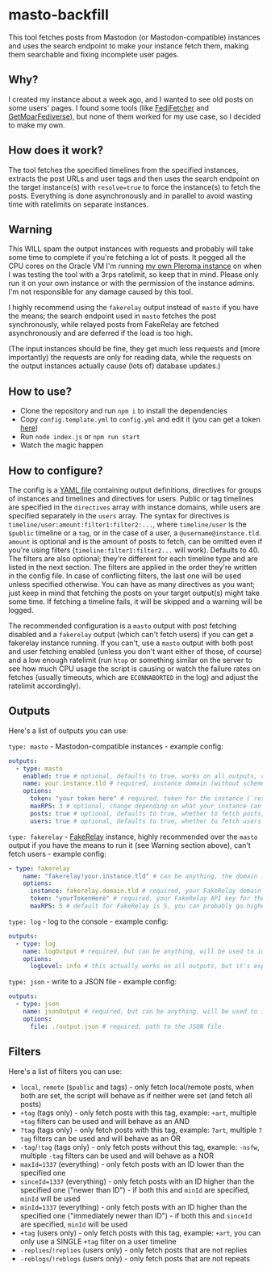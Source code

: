 # masto-backfill

This tool fetches posts from Mastodon (or Mastodon-compatible) instances and uses the search endpoint to make your instance fetch them, making them searchable and fixing incomplete user pages.

## Why?

I created my instance about a week ago, and I wanted to see old posts on some users' pages. I found some tools (like [FediFetcher](https://github.com/nanos/FediFetcher) and [GetMoarFediverse](https://github.com/g3rv4/GetMoarFediverse)), but none of them worked for my use case, so I decided to make my own.

## How does it work?

The tool fetches the specified timelines from the specified instances, extracts the post URLs and user tags and then uses the search endpoint on the target instance(s) with `resolve=true` to force the instance(s) to fetch the posts. Everything is done asynchronously and in parallel to avoid wasting time with ratelimits on separate instances.

## Warning

This WILL spam the output instances with requests and probably will take some time to complete if you're fetching a lot of posts. It pegged all the CPU cores on the Oracle VM I'm running [my own Pleroma instance](https://plrm.adamski2003.lol) on when I was testing the tool with a 3rps ratelimit, so keep that in mind. Please only run it on your own instance or with the permission of the instance admins. I'm not responsible for any damage caused by this tool.

I highly recommend using the `fakerelay` output instead of `masto` if you have the means; the search endpoint used in `masto` fetches the post synchronously, while relayed posts from FakeRelay are fetched asynchronously and are deferred if the load is too high.

(The input instances should be fine, they get much less requests and (more importantly) the requests are only for reading data, while the requests on the output instances actually cause (lots of) database updates.)

## How to use?

- Clone the repository and run `npm i` to install the dependencies
- Copy `config.template.yml` to `config.yml` and edit it (you can get a token [here](https://getauth.thms.uk/?scopes=read&client_name=masto-backfill))
- Run `node index.js` or `npm run start`
- Watch the magic happen

## How to configure?

The config is a [YAML file](https://yaml.org/spec/1.2.2/) containing output definitions, directives for groups of instances and timelines and directives for users. Public or tag timelines are specified in the `directives` array with instance domains, while users are specified separately in the `users` array. The syntax for directives is `timeline/user:amount:filter1:filter2:...`, where `timeline/user` is the `$public` timeline or a `tag`, or in the case of a user, a `@username@instance.tld`. `amount` is optional and is the amount of posts to fetch, can be omitted even if you're using filters (`timeline:filter1:filter2...` will work). Defaults to 40. The filters are also optional; they're different for each timeline type and are listed in the next section. The filters are applied in the order they're written in the config file. In case of conflicting filters, the last one will be used unless specified otherwise. You can have as many directives as you want; just keep in mind that fetching the posts on your target output(s) might take some time. If fetching a timeline fails, it will be skipped and a warning will be logged.

The recommended configuration is a `masto` output with post fetching disabled and a `fakerelay` output (which can't fetch users) if you can get a fakerelay instance running. If you can't, use a `masto` output with both post and user fetching enabled (unless you don't want either of those, of course) and a low enough ratelimit (run `htop` or something similar on the server to see how much CPU usage the script is causing or watch the failure rates on fetches (usually timeouts, which are `ECONNABORTED` in the log) and adjust the ratelimit accordingly).

## Outputs

Here's a list of outputs you can use:

`type: masto` - Mastodon-compatible instances - example config:

```yaml
outputs:
  - type: masto
    enabled: true # optional, defaults to true, works on all outputs, can be used to disable an output without removing it from the config/commenting it out
    name: your.instance.tld # required, instance domain (without scheme)
    options:
      token: "your token here" # required, token for the instance (`resolve` on the search endpoint doesn't work without the token)
      maxRPS: 3 # optional, change depending on what your instance can handle, defaults to 3
      posts: true # optional, defaults to true, whether to fetch posts, setting to false can be useful if you're also using fakerelay (which only supports fetching posts)
      users: true # optional, defaults to true, whether to fetch users
```

`type: fakerelay` - [FakeRelay](https://github.com/g3rv4/FakeRelay/) instance, highly recommended over the `masto` output if you have the means to run it (see Warning section above), can't fetch users - example config:

```yaml
- type: fakerelay
    name: "fakerelay!your.instance.tld" # can be anything, the domain is in options because some people might want to use multiple tokens on the same relay
    options:
      instance: fakerelay.domain.tld # required, your FakeRelay domain
      token: "yourTokenHere" # required, your FakeRelay API key for the desired instance
      maxRPS: 5 # default for FakeRelay is 5, you can probably go higher than with a `masto` output on the same server
```

`type: log` - log to the console - example config:

```yaml
outputs:
  - type: log
    name: logOutput # required, but can be anything, will be used to identify the output in the logs
    options:
      logLevel: info # this actually works on all outputs, but it's especially useful for the log output
```

`type: json` - write to a JSON file - example config:

```yaml
outputs:
  - type: json
    name: jsonOutput # required, but can be anything, will be used to identify the output in the logs
    options:
      file: ./output.json # required, path to the JSON file
```

## Filters

Here's a list of filters you can use:

- `local`, `remote` (`$public` and tags) - only fetch local/remote posts, when both are set, the script will behave as if neither were set (and fetch all posts)
- `+tag` (tags only) - only fetch posts with this tag, example: `+art`, multiple `+tag` filters can be used and will behave as an AND
- `?tag` (tags only) - only fetch posts with this tag, example: `?art`, multiple `?tag` filters can be used and will behave as an OR
- `-tag`/`!tag` (tags only) - only fetch posts without this tag, example: `-nsfw`, multiple `-tag` filters can be used and will behave as a NOR
- `maxId=1337` (everything) - only fetch posts with an ID lower than the specified one
- `sinceId=1337` (everything) - only fetch posts with an ID higher than the specified one ("newer than ID") - if both this and `minId` are specified, `minId` will be used
- `minId=1337` (everything) - only fetch posts with an ID higher than the specified one ("immediately newer than ID") - if both this and `sinceId` are specified, `minId` will be used
- `+tag` (users only) - only fetch posts with this tag, example: `+art`, you can only use a SINGLE `+tag` filter on a user timeline
- `-replies`/`!replies` (users only) - only fetch posts that are not replies
- `-reblogs`/`!reblogs` (users only) - only fetch posts that are not repeats
